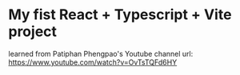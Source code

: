 # My fist React + Typescript + Vite project

learned from Patiphan Phengpao's Youtube channel
url: https://www.youtube.com/watch?v=OvTsTQFd6HY
